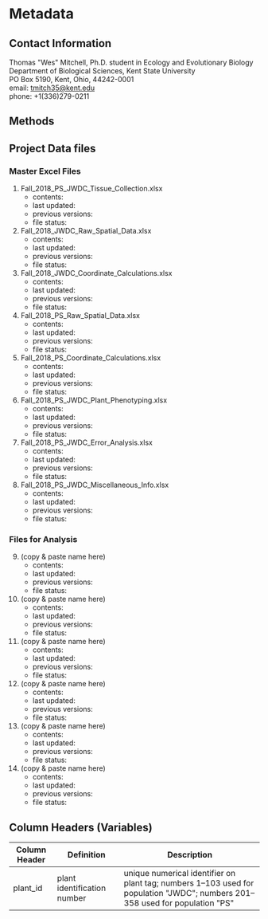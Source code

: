 # Metadata
## Contact Information
Thomas "Wes" Mitchell, Ph.D. student in Ecology and Evolutionary Biology    
Department of Biological Sciences, Kent State University  
PO Box 5190, Kent, Ohio, 44242-0001   
email: tmitch35@kent.edu    
phone: +1(336)279-0211 
## Methods
## Project Data files
### Master Excel Files
1. Fall_2018_PS_JWDC_Tissue_Collection.xlsx
    * contents:
    * last updated:
    * previous versions:
    * file status: 
2. Fall_2018_JWDC_Raw_Spatial_Data.xlsx
    * contents:
    * last updated:
    * previous versions:
    * file status: 
3. Fall_2018_JWDC_Coordinate_Calculations.xlsx
    * contents:
    * last updated:
    * previous versions:
    * file status: 
4. Fall_2018_PS_Raw_Spatial_Data.xlsx
    * contents:
    * last updated:
    * previous versions:
    * file status: 
5. Fall_2018_PS_Coordinate_Calculations.xlsx
    * contents:
    * last updated:
    * previous versions:
    * file status: 
6. Fall_2018_PS_JWDC_Plant_Phenotyping.xlsx
    * contents:
    * last updated:
    * previous versions:
    * file status: 
7. Fall_2018_PS_JWDC_Error_Analysis.xlsx
    * contents:
    * last updated:
    * previous versions:
    * file status: 
8. Fall_2018_PS_JWDC_Miscellaneous_Info.xlsx
    * contents:
    * last updated:
    * previous versions:
    * file status: 
### Files for Analysis
9.  (copy & paste name here)
    * contents:
    * last updated:
    * previous versions:
    * file status: 
10. (copy & paste name here)
    * contents:
    * last updated:
    * previous versions:
    * file status: 
11. (copy & paste name here)
    * contents:
    * last updated:
    * previous versions:
    * file status: 
12. (copy & paste name here)
    * contents:
    * last updated:
    * previous versions:
    * file status: 
13. (copy & paste name here)
    * contents:
    * last updated:
    * previous versions:
    * file status: 
14. (copy & paste name here)
    * contents:
    * last updated:
    * previous versions:
    * file status: 
## Column Headers (Variables)
Column Header | Definition | Description 
------------- | ---------- | -----------
plant_id | plant identification number | unique numerical identifier on plant tag; numbers 1–103 used for population "JWDC"; numbers 201–358 used for population "PS"  
